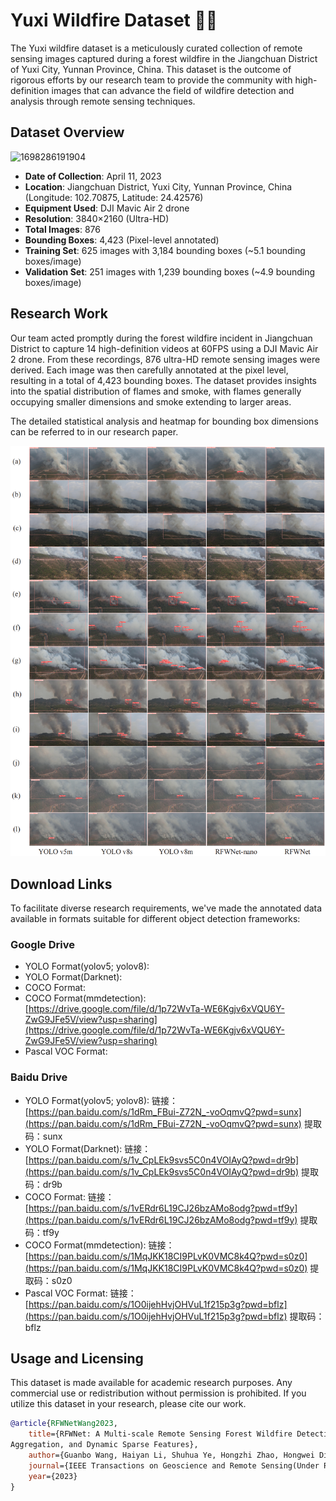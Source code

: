 # Yuxi Wildfire Dataset 🌲🔥

The Yuxi wildfire dataset is a meticulously curated collection of remote sensing images captured during a forest wildfire in the Jiangchuan District of Yuxi City, Yunnan Province, China. This dataset is the outcome of rigorous efforts by our research team to provide the community with high-definition images that can advance the field of wildfire detection and analysis through remote sensing techniques.

## Dataset Overview

![1698286191904](https://file+.vscode-resource.vscode-cdn.net/c%3A/Users/12715/Documents/GitHub/yuxifire/image/Readme/1698286191904.png)

- **Date of Collection**: April 11, 2023
- **Location**: Jiangchuan District, Yuxi City, Yunnan Province, China (Longitude: 102.70875, Latitude: 24.42576)
- **Equipment Used**: DJI Mavic Air 2 drone
- **Resolution**: 3840×2160 (Ultra-HD)
- **Total Images**: 876
- **Bounding Boxes**: 4,423 (Pixel-level annotated)
- **Training Set**: 625 images with 3,184 bounding boxes (~5.1 bounding boxes/image)
- **Validation Set**: 251 images with 1,239 bounding boxes (~4.9 bounding boxes/image)

## Research Work

Our team acted promptly during the forest wildfire incident in Jiangchuan District to capture 14 high-definition videos at 60FPS using a DJI Mavic Air 2 drone. From these recordings, 876 ultra-HD remote sensing images were derived. Each image was then carefully annotated at the pixel level, resulting in a total of 4,423 bounding boxes. The dataset provides insights into the spatial distribution of flames and smoke, with flames generally occupying smaller dimensions and smoke extending to larger areas.

The detailed statistical analysis and heatmap for bounding box dimensions can be referred to in our research paper.

![1698286384527](image/Readme/1698286384527.png)

## Download Links

To facilitate diverse research requirements, we've made the annotated data available in formats suitable for different object detection frameworks:

### Google Drive

- YOLO Format(yolov5; yolov8):
- YOLO Format(Darknet):
- COCO Format:
- COCO Format(mmdetection): [https://drive.google.com/file/d/1p72WvTa-WE6Kgjv6xVQU6Y-ZwG9JFe5V/view?usp=sharing](https://drive.google.com/file/d/1p72WvTa-WE6Kgjv6xVQU6Y-ZwG9JFe5V/view?usp=sharing)
- Pascal VOC Format:

### Baidu Drive

- YOLO Format(yolov5; yolov8): 链接：[https://pan.baidu.com/s/1dRm_FBui-Z72N_-voOqmvQ?pwd=sunx](https://pan.baidu.com/s/1dRm_FBui-Z72N_-voOqmvQ?pwd=sunx) 提取码：sunx
- YOLO Format(Darknet): 链接：[https://pan.baidu.com/s/1v_CpLEk9svs5C0n4VOIAyQ?pwd=dr9b](https://pan.baidu.com/s/1v_CpLEk9svs5C0n4VOIAyQ?pwd=dr9b) 提取码：dr9b
- COCO Format: 链接：[https://pan.baidu.com/s/1vERdr6L19CJ26bzAMo8odg?pwd=tf9y](https://pan.baidu.com/s/1vERdr6L19CJ26bzAMo8odg?pwd=tf9y) 提取码：tf9y
- COCO Format(mmdetection): 链接：[https://pan.baidu.com/s/1MqJKK18CI9PLvK0VMC8k4Q?pwd=s0z0](https://pan.baidu.com/s/1MqJKK18CI9PLvK0VMC8k4Q?pwd=s0z0) 提取码：s0z0
- Pascal VOC Format: 链接：[https://pan.baidu.com/s/1O0ijehHvjOHVuL1f215p3g?pwd=bflz](https://pan.baidu.com/s/1O0ijehHvjOHVuL1f215p3g?pwd=bflz) 提取码：bflz

## Usage and Licensing

This dataset is made available for academic research purposes. Any commercial use or redistribution without permission is prohibited. If you utilize this dataset in your research, please cite our work.

```bibtex
@article{RFWNetWang2023,
    title={RFWNet: A Multi-scale Remote Sensing Forest Wildfire Detection Network with Digital Twinning, Adaptive Spatial 
Aggregation, and Dynamic Sparse Features},
    author={Guanbo Wang, Haiyan Li, Shuhua Ye, Hongzhi Zhao, Hongwei Ding, Shidong Xie,},
    journal={IEEE Transactions on Geoscience and Remote Sensing(Under Review))},
    year={2023}
}

```
